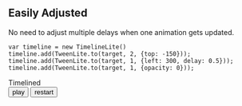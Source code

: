 ## Easily Adjusted
No need to adjust multiple delays when one animation gets updated.
```
var timeline = new TimelineLite()
timeline.add(TweenLite.to(target, 2, {top: -150}));
timeline.add(TweenLite.to(target, 1, {left: 300, delay: 0.5}));
timeline.add(TweenLite.to(target, 1, {opacity: 0}));
```
<div class="demo">
    <div id="demoTl2" class="target demoTl2 black wide">Timelined</div>
</div>
<button class="btn" id="demoTl2-btn">play</button>
<button class="btn" id="demoTl2-btn-restart">restart</button>

